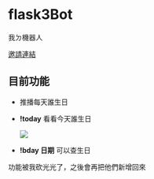 # flask3Bot
我ㄉ機器人

[邀請連結](https://discord.com/api/oauth2/authorize?client_id=943162568409776170&permissions=8&scope=bot)

## 目前功能
* 推播每天誰生日
* **!today** 看看今天誰生日

    ![](https://i.imgur.com/jTo1oNV.png)

* **!bday 日期** 可以查生日

功能被我砍光光了，之後會再把他們新增回來